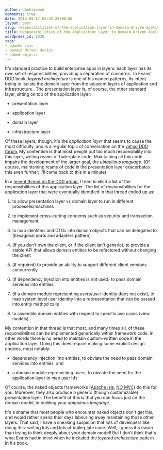 ```yaml
---
author: danhaywood
comments: true
date: 2012-09-17 08:20:25+00:00
layout: post
slug: responsibilities-of-the-application-layer-in-domain-driven-applications
title: Responsibilities of the Application Layer in Domain-Driven Applications
wordpress_id: 1030
tags:
- apache isis
- domain driven design
- naked objects
---
```



It's standard practice to build enterprise apps in layers: each layer has its own set of responsibilities, providing a separation of concerns.  In Evans' DDD book, _layered architecture_ is one of his named patterns, its intent being to isolate the domain layer from the adjacent layers of application and infrastructure.  The presentation layer is, of course, the other standard layer, sitting on top of the application layer:





  * presentation layer


  * application layer


  * domain layer


  * infrastructure layer






Of these layers, though, it's the _application layer_ that seems to cause the most difficulty, <!-- more -->and is a regular topic of conversation on the [yahoo DDD forum](http://tech.groups.yahoo.com/group/domaindrivendesign).  My contention is that most people put too much responsibility into this layer, writing reams of boilerplate code.  Maintaining all this code impairs the development of the larger goal, the _ubiquitous language_.  (Of course, maintaining reams of code in the presentation layer exacerbates this even further; I'll come back to this in a minute).




In a [recent thread on the DDD group](http://tech.groups.yahoo.com/group/domaindrivendesign/message/23528), I tried to elicit a list of the responsibilities of this application layer.  The list of responsibilities for the application layer that were eventually identified in that thread ended up as:





  1. to allow presentation layer vs domain layer to run in different processes/machines


  2. to implement cross-cutting concerns such as security and transaction management.


  3. to map identities and DTOs into domain objects that can be delegated to (hexagonal ports and adapters pattern)


  4. (if you don't own the client, or if the client isn't generic), to provide a stable API that allows domain entities to be refactored without changing the client


  5. (if required) to provide an ability to support different client versions concurrently


  6. (if dependency injection into entities is not used) to pass domain services into entities


  7. (if a domain module representing users/user identity does not exist), to map system level user identity into a representation that can be passed into entity method calls


  8. to assemble domain entities with respect to specific use cases (view models)






My contention in that thread is that most, and many times all, of these responsibilities can be implemented generically within framework code.  In other words there is no need to maintain custom-written code in the application layer.  Doing this does require making some explicit design choices, most notably:





  * dependency injection into entities, to obviate the need to pass domain services into entities, and


  * a domain module representing users, to obviate the need for the application layer to map user Ids






Of course, the naked objects frameworks ([Apache Isis](http://incubator.apache.org/isis), [NO MVC](http://nakedobjects.codeplex.com)) do this for you.  Moreover, they also produce a generic (though customizable) presentation layer.  The benefit of this is that you can focus just on the domain model, ie building your _ubiquitous language_.




It's a shame that most people who encounter naked objects don't get this, and would rather spend their days labouring away maintaining those other layers.  That said, I have a sneaking suspicion that lots of developers like doing this: writing lots and lots of boilerplate code.  Well, I guess it's easier than trying to think deeply about your domain model!  But I don't think that's what Evans had in mind when he included the _layered architecture_ pattern in his book.


